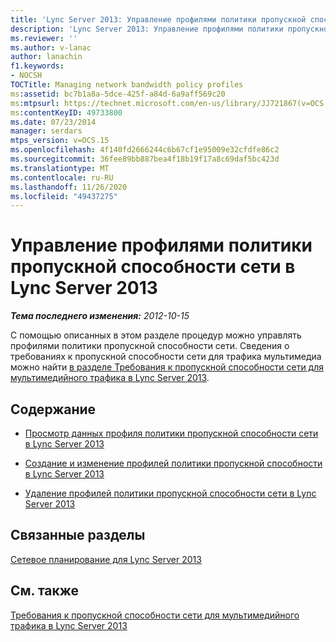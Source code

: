 ```yaml
---
title: 'Lync Server 2013: Управление профилями политики пропускной способности сети'
description: 'Lync Server 2013: Управление профилями политики пропускной способности сети.'
ms.reviewer: ''
ms.author: v-lanac
author: lanachin
f1.keywords:
- NOCSH
TOCTitle: Managing network bandwidth policy profiles
ms:assetid: bc7b1a8a-5dce-425f-a84d-6a9aff569c20
ms:mtpsurl: https://technet.microsoft.com/en-us/library/JJ721867(v=OCS.15)
ms:contentKeyID: 49733800
ms.date: 07/23/2014
manager: serdars
mtps_version: v=OCS.15
ms.openlocfilehash: 4f140fd2666244c6b67cf1e95009e32cfdfe86c2
ms.sourcegitcommit: 36fee89bb887bea4f18b19f17a8c69daf5bc423d
ms.translationtype: MT
ms.contentlocale: ru-RU
ms.lasthandoff: 11/26/2020
ms.locfileid: "49437275"
---
```

# <a name="managing-network-bandwidth-policy-profiles-in-lync-server-2013"></a>Управление профилями политики пропускной способности сети в Lync Server 2013

<div data-xmlns="http://www.w3.org/1999/xhtml">

<div class="topic" data-xmlns="http://www.w3.org/1999/xhtml" data-msxsl="urn:schemas-microsoft-com:xslt" data-cs="https://msdn.microsoft.com/">

<div data-asp="https://msdn2.microsoft.com/asp">



</div>

<div id="mainSection">

<div id="mainBody">

<span> </span>

_**Тема последнего изменения:** 2012-10-15_

С помощью описанных в этом разделе процедур можно управлять профилями политики пропускной способности сети. Сведения о требованиях к пропускной способности сети для трафика мультимедиа можно найти [в разделе Требования к пропускной способности сети для мультимедийного трафика в Lync Server 2013](lync-server-2013-network-bandwidth-requirements-for-media-traffic.md).

<div>

## <a name="in-this-section"></a>Содержание

  - [Просмотр данных профиля политики пропускной способности сети в Lync Server 2013](lync-server-2013-viewing-network-bandwidth-policy-profile-information.md)

  - [Создание и изменение профилей политики пропускной способности в Lync Server 2013](lync-server-2013-creating-or-modifying-bandwidth-policy-profiles.md)

  - [Удаление профилей политики пропускной способности сети в Lync Server 2013](lync-server-2013-deleting-network-bandwidth-policy-profiles.md)

</div>

<div>

## <a name="related-sections"></a>Связанные разделы

[Сетевое планирование для Lync Server 2013](lync-server-2013-network-planning.md)

</div>

<div>

## <a name="see-also"></a>См. также


[Требования к пропускной способности сети для мультимедийного трафика в Lync Server 2013](lync-server-2013-network-bandwidth-requirements-for-media-traffic.md)  
  

</div>

</div>

<span> </span>

</div>

</div>

</div>


